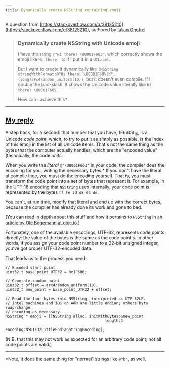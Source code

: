 ```yaml
---
title: Dymanically create NSString containing emoji
---
```


A question from [https://stackoverflow.com/q/38125210](https://stackoverflow.com/q/38125210), authored by [Iulian Onofrei](https://stackoverflow.com/users/865175/iulian-onofrei)

> ### Dynamically create NSString with Unicode emoji
> 
> I have the string `@"Hi there! \U0001F603"`, which correctly shows the emoji like `Hi there! 😃` if I put it in a `UILabel`.
> 
> But I want to create it dynamically like `[NSString stringWithFormat:@"Hi there! \U0001F60%ld", (long)arc4random_uniform(10)]`, but it doesn't even compile.
> If I double the backslash, it shows the Unicode value literally like `Hi there! \U0001F605`.
> 
> How can I achieve this?
 
---

## [My reply](https://stackoverflow.com/a/38131780)

A step back, for a second: that number that you have, 1F6603<sub>16</sub>, is a Unicode _code point_, which, to try to put it as simply as possible, is the index of this emoji in the list of all Unicode items. That's not the same thing as the bytes that the computer actually handles, which are the "encoded value" (technically, the code _units_. 

When you write the _literal_ `@"\U0001F603"` in your code, the compiler does the encoding for you, writing the necessary bytes.* If you don't have the literal at compile time, you must do the encoding yourself. That is, you must transform the code point into a set of bytes that represent it. For example, in the UTF-16 encoding that `NSString` uses internally, your code point is represented by the bytes `ff fe 3d d8 03 de`.

You can't, at run time, modify that literal and end up with the correct bytes, because the compiler has already done its work and gone to bed.

(You can read in depth about this stuff and how it pertains to `NSString` in [an article by Ole Begemann at objc.io][0].)

Fortunately, one of the available encodings, UTF-32, represents code points directly: the value of the bytes is the same as the code point's. In other words, if you assign your code point number to a 32-bit unsigned integer, you've got proper UTF-32-encoded data.

That leads us to the process you need:

    // Encoded start point
    uint32_t base_point_UTF32 = 0x1F600;
    
    // Generate random point
    uint32_t offset = arc4random_uniform(10);
    uint32_t new_point = base_point_UTF32 + offset;
    
    // Read the four bytes into NSString, interpreted as UTF-32LE.
    // Intel machines and iOS on ARM are little endian; others byte swap/change 
    // encoding as necessary.
    NSString * emoji = [[NSString alloc] initWithBytes:&new_point
                                                length:4
                                              encoding:NSUTF32LittleEndianStringEncoding];
 
(N.B. that this may not work as expected for an arbitrary code point; not all code points are valid.)

---

*Note, it does the same thing for "normal" strings like `@"b"`, as well.

[0]:https://www.objc.io/issues/9-strings/unicode/
[MR]:http://stackoverflow.com/a/23147593/
